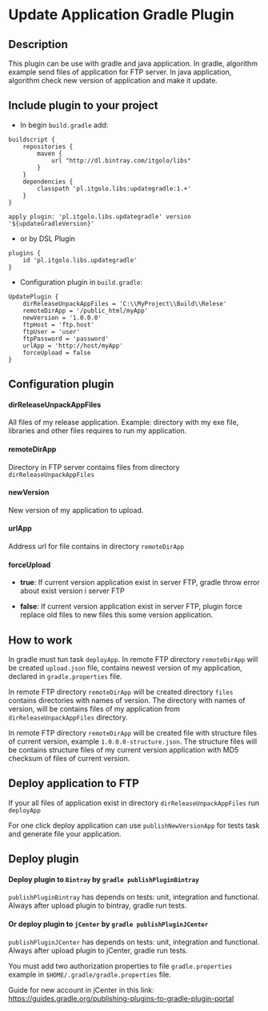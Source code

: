 # Update Application Gradle Plugin

## Description
This plugin can be use with gradle and java application. In gradle,
algorithm example send files of application for FTP server. In java
application, algorithm check new version of application and make
it update.

## Include plugin to your project
- In begin ```build.gradle``` add:

```
buildscript {
    repositories {
        maven {
            url "http://dl.bintray.com/itgolo/libs"
        }
    }
    dependencies {
        classpath 'pl.itgolo.libs:updategradle:1.+'
    }
}

apply plugin: 'pl.itgolo.libs.updategradle' version '${updateGradleVersion}'
````

- or by DSL Plugin

```
plugins {
    id 'pl.itgolo.libs.updategradle'
}
```

- Configuration plugin in ```build.gradle```:

```
UpdatePlugin {
    dirReleaseUnpackAppFiles = 'C:\\MyProject\\Build\\Relese'
    remoteDirApp = '/public_html/myApp'
    newVersion = '1.0.0.0'
    ftpHost = 'ftp.host'
    ftpUser = 'user'
    ftpPassword = 'password'
    urlApp = 'http://host/myApp'
    forceUpload = false
}
```

## Configuration plugin

#### dirReleaseUnpackAppFiles
All files of my release application. Example: directory with my exe file,
libraries and other files requires to run my application.

#### remoteDirApp
Directory in FTP server contains files from directory ```dirReleaseUnpackAppFiles```

#### newVersion
New version of my application to upload.

#### urlApp
Address url for file contains in directory ```remoteDirApp```

#### forceUpload

- **true**: If current version application exist in server FTP,
gradle throw error about exist version i server FTP

- **false**: If current version application exist in server FTP,
plugin force replace old files to new files this some version application.

## How to work
In gradle must tun task ```deployApp```. In remote FTP directory ```remoteDirApp```
will be created ```upload.json``` file, contains newest version of my application,
declared in ```gradle.properties``` file.

In remote FTP directory ```remoteDirApp``` will be created directory ```files```
contains directories with names of version. The directory with names of version,
will be contains files of my application from ```dirReleaseUnpackAppFiles``` directory.

In remote FTP directory ```remoteDirApp``` will be created file with structure files
of current version, example ```1.0.0.0-structure.json```. The structure files will be
contains structure files of my current version application with MD5 checksum of files of
current version.

## Deploy application to FTP
If your all files of application exist in directory ```dirReleaseUnpackAppFiles```
run ```deployApp```

For one click deploy application can use ```publishNewVersionApp```
for tests task and generate file your application.

## Deploy plugin

#### Deploy plugin to ```Bintray``` by ```gradle publishPluginBintray```
```publishPluginBintray``` has depends on tests: unit, integration and functional.
Always after upload plugin to bintray, gradle run tests.

#### Or deploy plugin to ```jCenter``` by ```gradle publishPluginJCenter```
```publishPluginJCenter``` has depends on tests: unit, integration and functional.
Always after upload plugin to jCenter, gradle run tests.

You must add two authorization properties to file ```gradle.properties```
example in ```$HOME/.gradle/gradle.properties``` file.

Guide for new account in jCenter in this link:
https://guides.gradle.org/publishing-plugins-to-gradle-plugin-portal
